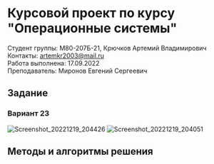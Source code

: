# Курсовой проект по курсу "Операционные системы"

Студент группы: M80-207Б-21, Крючков Артемий Владимирович\
Контакты: artemkr2003@mail.ru\
Работа выполнена: 17.09.2022\
Преподаватель: Миронов Евгений Сергеевич

## Задание

### Вариант 23

![Screenshot_20221219_204426](https://user-images.githubusercontent.com/86799725/208487508-8642a9f1-f325-429f-b7cc-2d40b118594e.png)
![Screenshot_20221219_204051](https://user-images.githubusercontent.com/86799725/208487045-d6e9d293-1545-49e6-a076-008f5ff37174.png)

## Методы и алгоритмы решения

```c

```

